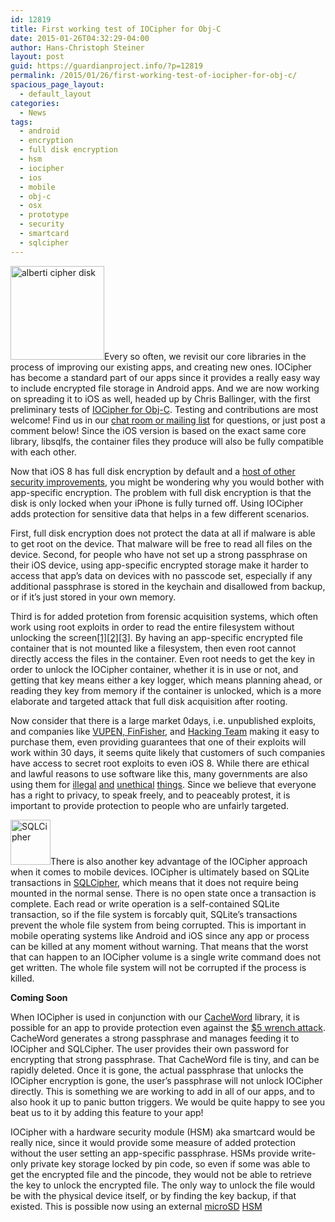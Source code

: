 ```yaml
---
id: 12819
title: First working test of IOCipher for Obj-C
date: 2015-01-26T04:32:29-04:00
author: Hans-Christoph Steiner
layout: post
guid: https://guardianproject.info/?p=12819
permalink: /2015/01/26/first-working-test-of-iocipher-for-obj-c/
spacious_page_layout:
  - default_layout
categories:
  - News
tags:
  - android
  - encryption
  - full disk encryption
  - hsm
  - iocipher
  - ios
  - mobile
  - obj-c
  - osx
  - prototype
  - security
  - smartcard
  - sqlcipher
---
```

[<img src="https://guardianproject.info/wp-content/uploads/2012/10/alberti_cipher_disk-150x150.jpg" alt="alberti cipher disk" width="150" height="150" class="alignright size-thumbnail wp-image-3079" srcset="https://guardianproject.info/wp-content/uploads/2012/10/alberti_cipher_disk-150x150.jpg 150w, https://guardianproject.info/wp-content/uploads/2012/10/alberti_cipher_disk.jpg 245w" sizes="(max-width: 150px) 100vw, 150px" />](/code/iocipher)Every so often, we revisit our core libraries in the process of improving our existing apps, and creating new ones. IOCipher has become a standard part of our apps since it provides a really easy way to include encrypted file storage in Android apps. And we are now working on spreading it to iOS as well, headed up by Chris Ballinger, with the first preliminary tests of <a href="https://github.com/ChatSecure/IOCipher-ObjC" target="_blank">IOCipher for Obj-C</a>. Testing and contributions are most welcome! Find us in our <a href="/contact/" target="_blank">chat room or mailing list</a> for questions, or just post a comment below! Since the iOS version is based on the exact same core library, libsqlfs, the container files they produce will also be fully compatible with each other.

Now that iOS 8 has full disk encryption by default and a <a href="https://www.blackbagtech.com/blog/2014/09/24/ios-8-and-its-impact-on-investigations" title="iOS 8 and its Impact on Investigations" target="_blank">host of other security improvements</a>, you might be wondering why you would bother with app-specific encryption. The problem with full disk encryption is that the disk is only locked when your iPhone is fully turned off. Using IOCipher adds protection for sensitive data that helps in a few different scenarios.

First, full disk encryption does not protect the data at all if malware is able to get root on the device. That malware will be free to read all files on the device. Second, for people who have not set up a strong passphrase on their iOS device, using app-specific encrypted storage make it harder to access that app’s data on devices with no passcode set, especially if any additional passphrase is stored in the keychain and disallowed from backup, or if it’s just stored in your own memory. 

Third is for added protetion from forensic acquisition systems, which often work using root exploits in order to read the entire filesystem without unlocking the screen<a href="https://www.elcomsoft.com/news/591.html" target="_blank">[1]</a><a href="https://www.elcomsoft.com/news/586.html" target="_blank">[2]</a><a href="http://www.htcia.org/2013/12/iphone-forensics-what-you-need-to-know/" target="_blank">[3]</a>. By having an app-specific encrypted file container that is not mounted like a filesystem, then even root cannot directly access the files in the container. Even root needs to get the key in order to unlock the IOCipher container, whether it is in use or not, and getting that key means either a key logger, which means planning ahead, or reading they key from memory if the container is unlocked, which is a more elaborate and targeted attack that full disk acquisition after rooting.

Now consider that there is a large market 0days, i.e. unpublished exploits, and companies like <a href="https://netzpolitik.org/2014/gamma-finfisher-hacked-40-gb-of-internal-documents-and-source-code-of-government-malware-published/" target="_blank">VUPEN, FinFisher</a>, and <a href="https://citizenlab.org/2014/06/backdoor-hacking-teams-tradecraft-android-implant/" target="_blank">Hacking Team</a> making it easy to purchase them, even providing guarantees that one of their exploits will work within 30 days, it seems quite likely that customers of such companies have access to secret root exploits to even iOS 8. While there are ethical and lawful reasons to use software like this, many governments are also using them for <a href="https://www.eff.org/deeplinks/2012/02/spy-tech-companies-their-authoritarian-customers-part-i-finfisher-and-amesys" target="_blank">illegal</a> <a href="http://www.economist.com/blogs/pomegranate/2014/07/internet-monitoring-gulf" target="_blank">and</a> <a href="http://www.theguardian.com/technology/2014/sep/16/wikileaks-finfisher-files-malware-surveillance" target="_blank">unethical</a> <a href="https://citizenlab.org/2013/03/you-only-click-twice-finfishers-global-proliferation-2/" target="_blank">things</a>. Since we believe that everyone has a right to privacy, to speak freely, and to peaceably protest, it is important to provide protection to people who are unfairly targeted.

[<img src="https://guardianproject.info/wp-content/uploads/2010/05/skitch.png" alt="SQLCipher" width="64" height="72" class="alignleft size-full wp-image-3613" />](https://www.zetetic.net/sqlcipher/open-source/)There is also another key advantage of the IOCipher approach when it comes to mobile devices. IOCipher is ultimately based on SQLite transactions in <a href="https://www.zetetic.net/sqlcipher/" target="_blank">SQLCipher</a>, which means that it does not require being mounted in the normal sense. There is no open state once a transaction is complete. Each read or write operation is a self-contained SQLite transaction, so if the file system is forcably quit, SQLite’s transactions prevent the whole file system from being corrupted. This is important in mobile operating systems like Android and iOS since any app or process can be killed at any moment without warning. That means that the worst that can happen to an IOCipher volume is a single write command does not get written. The whole file system will not be corrupted if the process is killed.

**Coming Soon**

When IOCipher is used in conjunction with our <a href="https://github.com/guardianproject/CacheWord" target="_blank">CacheWord</a> library, it is possible for an app to provide protection even against the <a href="https://xkcd.com/538/" target="_blank">$5 wrench attack</a>. CacheWord generates a strong passphrase and manages feeding it to IOCipher and SQLCipher. The user provides their own password for encrypting that strong passphrase. That CacheWord file is tiny, and can be rapidly deleted. Once it is gone, the actual passphrase that unlocks the IOCipher encryption is gone, the user’s passphrase will not unlock IOCipher directly. This is something we are working to add in all of our apps, and to also hook it up to panic button triggers. We would be quite happy to see you beat us to it by adding this feature to your app!

IOCipher with a hardware security module (HSM) aka smartcard would be really nice, since it would provide some measure of added protection without the user setting an app-specific passphrase. HSMs provide write-only private key storage locked by pin code, so even if some was able to get the encrypted file and the pincode, they would not be able to retrieve the key to unlock the encrypted file. The only way to unlock the file would be with the physical device itself, or by finding the key backup, if that existed. This is possible now using an external <a href="http://www.smartcard-hsm.com/features.html" target="_blank">microSD</a> <a href="http://www.go-trust.com/nist-adds-go-trusts-sdencrypter-microsd-hsm-to-the-in-process-fips-140-2-module-validation-list/" target="_blank">HSM</a>